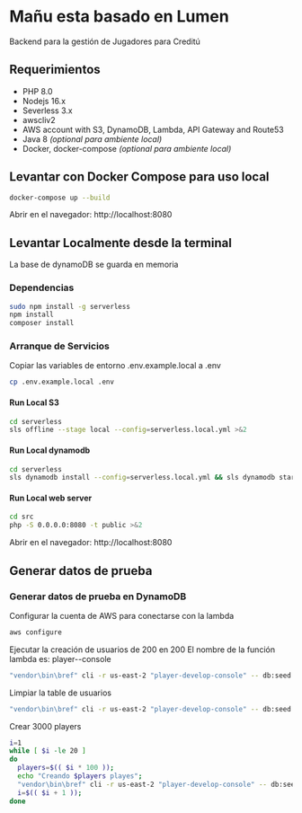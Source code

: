 # Mañu esta basado en Lumen
Backend para la gestión de Jugadores para Creditú

## Requerimientos
- PHP 8.0
- Nodejs 16.x
- Severless 3.x
- awscliv2 
- AWS account with S3, DynamoDB, Lambda, API Gateway and Route53
- Java 8 *(optional para ambiente local)*
- Docker, docker-compose *(optional para ambiente local)*

## Levantar con Docker Compose para uso local
```bash
docker-compose up --build 
```
Abrir en el navegador: http://localhost:8080
## Levantar Localmente desde la terminal
La base de dynamoDB se guarda en memoria
### Dependencias
```bash
sudo npm install -g serverless
npm install 
composer install
```
### Arranque de Servicios
Copiar las variables de entorno .env.example.local a .env 
```bash
cp .env.example.local .env
```
#### Run Local S3
```bash
cd serverless
sls offline --stage local --config=serverless.local.yml >&2
```
#### Run Local dynamodb
```bash
cd serverless
sls dynamodb install --config=serverless.local.yml && sls dynamodb start --stage local --verbose --config=serverless.local.yml >&2 
```
#### Run Local web server
```bash
cd src
php -S 0.0.0.0:8080 -t public >&2
```
Abrir en el navegador: http://localhost:8080
## Generar datos de prueba
### Generar datos de prueba en DynamoDB
Configurar la cuenta de AWS para conectarse con la lambda
```bash
aws configure
```
Ejecutar la creación de usuarios de 200 en 200
El nombre de la función lambda es: player-<ENVIRONMENT>-console
```bash
"vendor\bin\bref" cli -r us-east-2 "player-develop-console" -- db:seed --class=PlayerSeeder
```
Limpiar la table de usuarios
```bash
"vendor\bin\bref" cli -r us-east-2 "player-develop-console" -- db:seed --class=PlayerClearSeeder
```
Crear 3000 players 
```bash
i=1
while [ $i -le 20 ]
do
  players=$(( $i * 100 ));
  echo "Creando $players playes";
  "vendor\bin\bref" cli -r us-east-2 "player-develop-console" -- db:seed --class=PlayerSeeder;
  i=$(( $i + 1 ));
done
```
